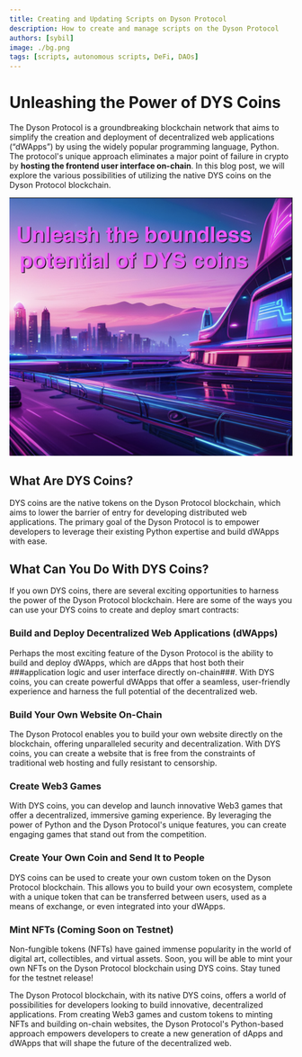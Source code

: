 ```yaml
---
title: Creating and Updating Scripts on Dyson Protocol
description: How to create and manage scripts on the Dyson Protocol
authors: [sybil]
image: ./bg.png
tags: [scripts, autonomous scripts, DeFi, DAOs]
---
```



# Unleashing the Power of DYS Coins

The Dyson Protocol is a groundbreaking blockchain network that aims to simplify the creation and deployment of decentralized web applications (“dWApps”) by using the widely popular programming language, Python. The protocol's unique approach eliminates a major point of failure in crypto by **hosting the frontend user interface on-chain**. In this blog post, we will explore the various possibilities of utilizing the native DYS coins on the Dyson Protocol blockchain.


![Power of DYS coins](./Power%20of%20DYS%20coins.png)  

##  What Are DYS Coins?

DYS coins are the native tokens on the Dyson Protocol blockchain, which aims to lower the barrier of entry for developing distributed web applications. The primary goal of the Dyson Protocol is to empower developers to leverage their existing Python expertise and build dWApps with ease.

##  What Can You Do With DYS Coins?

If you own DYS coins, there are several exciting opportunities to harness the power of the Dyson Protocol blockchain. Here are some of the ways you can use your DYS coins to create and deploy smart contracts:

### Build and Deploy Decentralized Web Applications (dWApps)
Perhaps the most exciting feature of the Dyson Protocol is the ability to build and deploy dWApps, which are dApps that host both their ###application logic and user interface directly on-chain###. With DYS coins, you can create powerful dWApps that offer a seamless, user-friendly experience and harness the full potential of the decentralized web.

### Build Your Own Website On-Chain
The Dyson Protocol enables you to build your own website directly on the blockchain, offering unparalleled security and decentralization. With DYS coins, you can create a website that is free from the constraints of traditional web hosting and fully resistant to censorship.

### Create Web3 Games
With DYS coins, you can develop and launch innovative Web3 games that offer a decentralized, immersive gaming experience. By leveraging the power of Python and the Dyson Protocol's unique features, you can create engaging games that stand out from the competition.

### Create Your Own Coin and Send It to People
DYS coins can be used to create your own custom token on the Dyson Protocol blockchain. This allows you to build your own ecosystem, complete with a unique token that can be transferred between users, used as a means of exchange, or even integrated into your dWApps.

### Mint NFTs (Coming Soon on Testnet)
Non-fungible tokens (NFTs) have gained immense popularity in the world of digital art, collectibles, and virtual assets. Soon, you will be able to mint your own NFTs on the Dyson Protocol blockchain using DYS coins. Stay tuned for the testnet release!

The Dyson Protocol blockchain, with its native DYS coins, offers a world of possibilities for developers looking to build innovative, decentralized applications. From creating Web3 games and custom tokens to minting NFTs and building on-chain websites, the Dyson Protocol's Python-based approach empowers developers to create a new generation of dApps and dWApps that will shape the future of the decentralized web.
